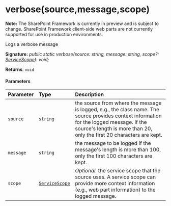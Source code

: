 # verbose(source,message,scope)
**Note:** The SharePoint Framework is currently in preview and is subject to change. SharePoint Framework client-side web parts are not currently supported for use in production environments.



Logs a verbose message

**Signature:** _public static verbose(source: string, message: string, scope?: [ServiceScope](../../sp-core-library.api/class/servicescope.md)): void;_

**Returns**: `void`





#### Parameters


| Parameter	   | Type    | Description |
|:-------------|:---------------|:------------|
| `source`    | `string` | the source from where the message is logged, e.g., the class name. The source provides context information for the logged message. If the source's length is more than 20, only the first 20 characters are kept. |
| `message`    | `string` | the message to be logged If the message's length is more than 100, only the first 100 characters are kept. |
| `scope`    | [`ServiceScope`](../../sp-core-library.api/class/servicescope.md) | _Optional._ the service scope that the source uses. A service scope can provide more context information (e.g., web part information) to the logged message. |


